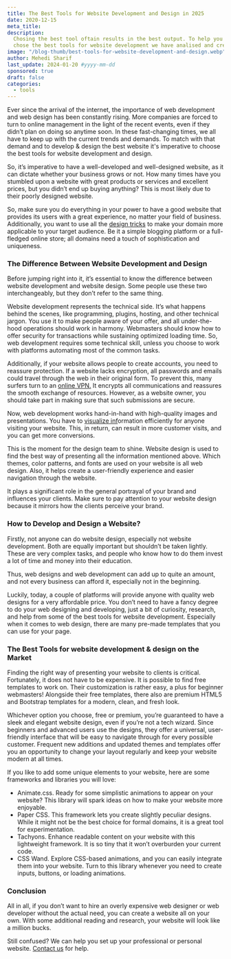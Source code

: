 ```yaml
---
title: The Best Tools for Website Development and Design in 2025
date: 2020-12-15
meta_title:
description:
  Chosing the best tool oftain results in the best output. To help you
  chose the best tools for website development we have analised and created a list.
image: "/blog-thumb/best-tools-for-website-development-and-design.webp"
author: Mehedi Sharif
last_update: 2024-01-20 #yyyy-mm-dd
sponsored: true
draft: false
categories:
  - tools
---
```


Ever since the arrival of the internet, the importance of web development and web design has been constantly rising. More companies are forced to turn to online management in the light of the recent events, even if they didn’t plan on doing so anytime soon. In these fast-changing times, we all have to keep up with the current trends and demands. To match with that demand and to develop & design the best website it's imperative to choose the best tools for website development and design.

So, it’s imperative to have a well-developed and well-designed website, as it can dictate whether your business grows or not. How many times have you stumbled upon a website with great products or services and excellent prices, but you didn’t end up buying anything? This is most likely due to their poorly designed website.

So, make sure you do everything in your power to have a good website that provides its users with a great experience, no matter your field of business. Additionally, you want to use all the <A href="https://codecondo.com/10-design-tricks-to-attract-attention">design tricks</A> to make your domain more applicable to your target audience. Be it a simple blogging platform or a full-fledged online store; all domains need a touch of sophistication and uniqueness.

### The Difference Between Website Development and Design

Before jumping right into it, it’s essential to know the difference between website development and website design. Some people use these two interchangeably, but they don’t refer to the same thing.

Website development represents the technical side. It’s what happens behind the scenes, like programming, plugins, hosting, and other technical jargon. You use it to make people aware of your offer, and all under-the-hood operations should work in harmony. Webmasters should know how to offer security for transactions while sustaining optimized loading time. So, web development requires some technical skill, unless you choose to work with platforms automating most of the common tasks.

Additionally, if your website allows people to create accounts, you need to reassure protection. If a website lacks encryption, all passwords and emails could travel through the web in their original form. To prevent this, many surfers turn to an <A href="https://atlasvpn.com/vpn-for-windows">online VPN.</A> It encrypts all communications and reassures the smooth exchange of resources. However, as a website owner, you should take part in making sure that such submissions are secure.

Now, web development works hand-in-hand with high-quality images and presentations. You have to <A href="https://www.interaction-design.org/literature/article/how-to-design-an-information-visualization">visualize inf</A>ormation efficiently for anyone visiting your website. This, in return, can result in more customer visits, and you can get more conversions.

This is the moment for the design team to shine. Website design is used to find the best way of presenting all the information mentioned above. Which themes, color patterns, and fonts are used on your website is all web design. Also, it helps create a user-friendly experience and easier navigation through the website.

It plays a significant role in the general portrayal of your brand and influences your clients. Make sure to pay attention to your website design because it mirrors how the clients perceive your brand.

### How to Develop and Design a Website?

Firstly, not anyone can do website design, especially not website development. Both are equally important but shouldn’t be taken lightly. These are very complex tasks, and people who know how to do them invest a lot of time and money into their education.

Thus, web designs and web development can add up to quite an amount, and not every business can afford it, especially not in the beginning.

Luckily, today, a couple of platforms will provide anyone with quality web designs for a very affordable price. You don’t need to have a fancy degree to do your web designing and developing, just a bit of curiosity, research, and help from some of the best tools for website development. Especially when it comes to web design, there are many pre-made templates that you can use for your page.

### The Best Tools for website development & design on the Market

Finding the right way of presenting your website to clients is critical. Fortunately, it does not have to be expensive. It is possible to find free templates to work on. Their customization is rather easy, a plus for beginner webmasters! Alongside their free templates, there also are premium HTML5 and Bootstrap templates for a modern, clean, and fresh look.

Whichever option you choose, free or premium, you’re guaranteed to have a sleek and elegant website design, even if you’re not a tech wizard. Since beginners and advanced users use the designs, they offer a universal, user-friendly interface that will be easy to navigate through for every possible customer. Frequent new additions and updated themes and templates offer you an opportunity to change your layout regularly and keep your website modern at all times.

If you like to add some unique elements to your website, here are some frameworks and libraries you will love:

- Animate.css. Ready for some simplistic animations to appear on your website? This library will spark ideas on how to make your website more enjoyable.
- Paper CSS. This framework lets you create slightly peculiar designs. While it might not be the best choice for formal domains, it is a great tool for experimentation.
- Tachyons. Enhance readable content on your website with this lightweight framework. It is so tiny that it won’t overburden your current code.
- CSS Wand. Explore CSS-based animations, and you can easily integrate them into your website. Turn to this library whenever you need to create inputs, buttons, or loading animations.

### Conclusion

All in all, if you don’t want to hire an overly expensive web designer or web developer without the actual need, you can create a website all on your own. With some additional reading and research, your website will look like a million bucks.

Still confused? We can help you set up your professional or personal website. <A href="/contact/">Contact us</A> for help.

<Disclaimer />
